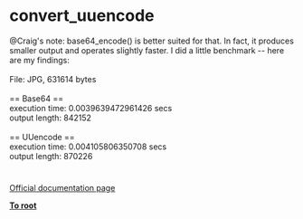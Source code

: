 # convert_uuencode



@Craig&apos;s note: base64_encode() is better suited for that. In fact, it produces smaller output and operates slightly faster. I did a little benchmark -- here are my findings:<br><br>File: JPG, 631614 bytes<br><br>== Base64 ==<br>execution time: 0.0039639472961426 secs<br>output length: 842152<br><br>== UUencode ==<br>execution time: 0.004105806350708 secs<br>output length: 870226  

#

[Official documentation page](https://www.php.net/manual/en/function.convert-uuencode.php)

**[To root](/README.md)**